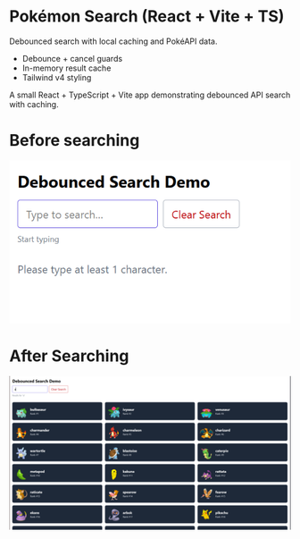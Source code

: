 # Pokémon Search (React + Vite + TS)

Debounced search with local caching and PokéAPI data.

- Debounce + cancel guards
- In-memory result cache
- Tailwind v4 styling

A small React + TypeScript + Vite app demonstrating debounced API search with caching.

# Before searching

![App Preview](./beforeSearch.png)

# After Searching

![App Preview](./afterSearch.png)
